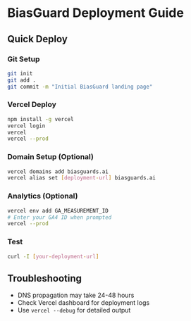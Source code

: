 # BiasGuard Deployment Guide

## Quick Deploy

### Git Setup
```bash
git init
git add .
git commit -m "Initial BiasGuard landing page"
```

### Vercel Deploy
```bash
npm install -g vercel
vercel login
vercel
vercel --prod
```

### Domain Setup (Optional)
```bash
vercel domains add biasguards.ai
vercel alias set [deployment-url] biasguards.ai
```

### Analytics (Optional)
```bash
vercel env add GA_MEASUREMENT_ID
# Enter your GA4 ID when prompted
vercel --prod
```

### Test
```bash
curl -I [your-deployment-url]
```

## Troubleshooting
- DNS propagation may take 24-48 hours
- Check Vercel dashboard for deployment logs
- Use `vercel --debug` for detailed output 